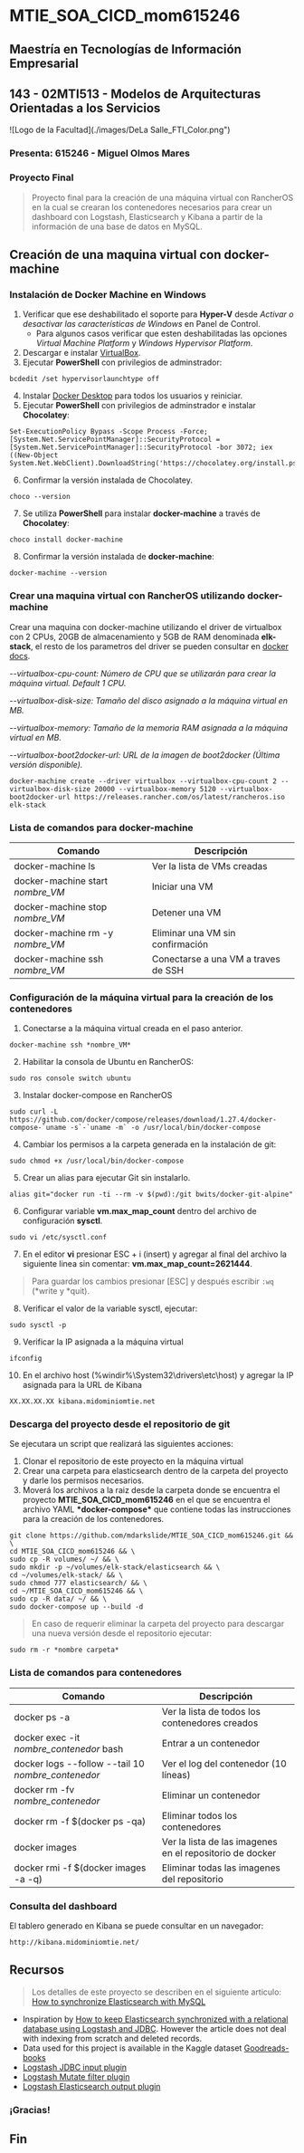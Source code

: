 # MTIE_SOA_CICD_mom615246
## Maestría en Tecnologías de Información Empresarial
## 143 - 02MTI513 - Modelos de Arquitecturas Orientadas a los Servicios

![Logo de la Facultad](./images/DeLa Salle_FTI_Color.png")

### Presenta: 615246 - Miguel Olmos Mares 
### Proyecto Final

> Proyecto final para la creación de una máquina virtual con RancherOS en la cual se crearan los contenedores necesarios para crear un dashboard con Logstash, Elasticsearch y Kibana a partir de la información de una base de datos en MySQL.

## Creación de una maquina virtual con docker-machine
### Instalación de Docker Machine en Windows

1. Verificar que ese deshabilitado el soporte para **Hyper-V** desde *Activar o desactivar las características de Windows* en Panel de Control. 
   - Para algunos casos verificar que esten deshabilitadas las opciones *Virtual Machine Platform* y *Windows Hypervisor Platform*.
2. Descargar e instalar [VirtualBox](https://www.virtualbox.org/wiki/Downloads). 
3. Ejecutar **PowerShell** con privilegios de adminstrador: 
``` 
bcdedit /set hypervisorlaunchtype off 
```
4. Instalar [Docker Desktop](https://www.docker.com/products/docker-desktop) para todos los usuarios y reiniciar.
5. Ejecutar **PowerShell** con privilegios de adminstrador e instalar **Chocolatey**: 
``` 
Set-ExecutionPolicy Bypass -Scope Process -Force; [System.Net.ServicePointManager]::SecurityProtocol = [System.Net.ServicePointManager]::SecurityProtocol -bor 3072; iex ((New-Object System.Net.WebClient).DownloadString('https://chocolatey.org/install.ps1')) 
``` 
6. Confirmar la versión instalada de Chocolatey. 
``` 
choco --version
``` 
7. Se utiliza **PowerShell** para instalar **docker-machine** a través de **Chocolatey**: 
``` 
choco install docker-machine 
``` 

8. Confirmar la versión instalada de **docker-machine**: 
``` 
docker-machine --version 
``` 
### Crear una maquina virtual con RancherOS utilizando docker-machine

Crear una maquina con docker-machine utilizando el driver de virtualbox con 2 CPUs, 20GB de almacenamiento y 5GB de RAM denominada **elk-stack**, el resto de los parametros del driver se pueden consultar en [docker docs](http://docs.docker.oeynet.com/machine/drivers/virtualbox/#options). 
 
_--virtualbox-cpu-count: Número de CPU que se utilizarán para crear la máquina virtual. Default 1 CPU._ 
 
_--virtualbox-disk-size: Tamaño del disco asignado a la máquina virtual en MB._ 
 
_--virtualbox-memory: Tamaño de la memoria RAM asignada a la máquina virtual en MB._ 
 
_--virtualbox-boot2docker-url: URL de la imagen de boot2docker (Última versión disponible)._ 
>
 
 ``` 
docker-machine create --driver virtualbox --virtualbox-cpu-count 2 --virtualbox-disk-size 20000 --virtualbox-memory 5120 --virtualbox-boot2docker-url https://releases.rancher.com/os/latest/rancheros.iso elk-stack
``` 
 
### Lista de comandos para docker-machine
Comando | Descripción
------------ | -------------
docker-machine ls | Ver la lista de VMs creadas
docker-machine start *nombre_VM* | Iniciar una VM
docker-machine stop *nombre_VM* | Detener una VM
docker-machine rm -y *nombre_VM* | Eliminar una VM sin confirmación
docker-machine ssh *nombre_VM* | Conectarse a una VM a traves de SSH

### Configuración de la máquina virtual para la creación de los contenedores 
1. Conectarse a la máquina virtual creada en el paso anterior. 
``` 
docker-machine ssh *nombre_VM* 
``` 
2. Habilitar la consola de Ubuntu en RancherOS:
``` 
sudo ros console switch ubuntu 
``` 
3. Instalar docker-compose en RancherOS
``` 
sudo curl -L https://github.com/docker/compose/releases/download/1.27.4/docker-compose-`uname -s`-`uname -m` -o /usr/local/bin/docker-compose
``` 
4. Cambiar los permisos a la carpeta generada en la instalación de git:
```
sudo chmod +x /usr/local/bin/docker-compose
```
5. Crear un alias para ejecutar Git sin instalarlo. 
``` 
alias git="docker run -ti --rm -v $(pwd):/git bwits/docker-git-alpine" 
``` 
6. Configurar variable **vm.max_map_count** dentro del archivo de configuración **sysctl**. 
``` 
sudo vi /etc/sysctl.conf 
``` 
7. En el editor **vi** presionar ESC + i (insert) y agregar al final del archivo la siguiente linea sin comentar: 
**vm.max_map_count=2621444**.
> Para guardar los cambios presionar [ESC] y después escribir `:wq` (*write y *quit).

8. Verificar el valor de la variable sysctl, ejecutar:
``` 
sudo sysctl -p 
``` 
9. Verificar la IP asignada a la máquina virtual
``` 
ifconfig 
``` 
10. En el archivo host (%windir%\System32\drivers\etc\host) y agregar la IP asignada para la URL de Kibana
``` 
XX.XX.XX.XX	kibana.midominiomtie.net
``` 
### Descarga del proyecto desde el repositorio de git
Se ejecutara un script que realizará las siguientes acciones:
1. Clonar el repositorio de este proyecto en la máquina virtual
2. Crear una carpeta para elasticsearch dentro de la carpeta del proyecto y darle los permisos necesarios.
3. Moverá los archivos a la raiz desde la carpeta donde se encuentra el proyecto **MTIE_SOA_CICD_mom615246** en el que se encuentra el archivo YAML **\*docker-compose\*** que contiene todas las instrucciones para la creación de los contenedores. 
``` 
git clone https://github.com/mdarkslide/MTIE_SOA_CICD_mom615246.git && \
cd MTIE_SOA_CICD_mom615246 && \
sudo cp -R volumes/ ~/ && \
sudo mkdir -p ~/volumes/elk-stack/elasticsearch && \
cd ~/volumes/elk-stack/ && \
sudo chmod 777 elasticsearch/ && \
cd ~/MTIE_SOA_CICD_mom615246 && \
sudo cp -R data/ ~/ && \
sudo docker-compose up --build -d
``` 
> En caso de requerir eliminar la carpeta del proyecto para descargar una nueva versión desde el repositorio ejecutar:
``` 
sudo rm -r *nombre carpeta*
``` 
### Lista de comandos para contenedores
Comando | Descripción
------------ | -------------
docker ps -a | Ver la lista de todos los contenedores creados
docker exec -it *nombre_contenedor* bash | Entrar a un contenedor
docker logs --follow --tail 10 *nombre_contenedor* | Ver el log del contenedor (10 líneas)
docker rm -fv *nombre_contenedor* | Eliminar un contenedor
docker rm -f $(docker ps -qa) | Eliminar todos los contenedores
docker images | Ver la lista de las imagenes en el repositorio de docker
docker rmi -f $(docker images -a -q) | Eliminar todas las imagenes del repositorio
### Consulta del dashboard
El tablero generado en Kibana se puede consultar en un navegador:
``` 
http://kibana.midominiomtie.net/
``` 
## Recursos
> Los detalles de este proyecto se describen en el siguiente articulo: [How to synchronize Elasticsearch with MySQL](https://towardsdatascience.com/how-to-synchronize-elasticsearch-with-mysql-ed32fc57b339)
- Inspiration by [How to keep Elasticsearch synchronized with a relational database using Logstash and JDBC](https://www.elastic.co/blog/how-to-keep-elasticsearch-synchronized-with-a-relational-database-using-logstash). However the article does not deal with indexing from scratch and deleted records.
- Data used for this project is available in the Kaggle dataset [Goodreads-books](https://www.kaggle.com/jealousleopard/goodreadsbooks)
- [Logstash JDBC input plugin](https://www.elastic.co/guide/en/logstash/current/plugins-inputs-jdbc.html)
- [Logstash Mutate filter plugin](https://www.elastic.co/guide/en/logstash/current/plugins-filters-mutate.html)
- [Logstash Elasticsearch output plugin](https://www.elastic.co/guide/en/logstash/current/plugins-outputs-elasticsearch.html)
### ¡Gracias!
## Fin